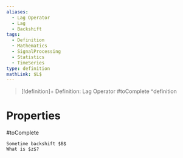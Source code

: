 ```yaml
---
aliases:
  - Lag Operator
  - Lag
  - Backshift
tags:
  - Definition
  - Mathematics
  - SignalProcessing
  - Statistics
  - TimeSeries
type: definition
mathLink: $L$
---
```

> [!definition]+ Definition: Lag Operator
> #toComplete
^definition

# Properties

#toComplete

```
Sometime backshift $B$
What is $z$?
```
